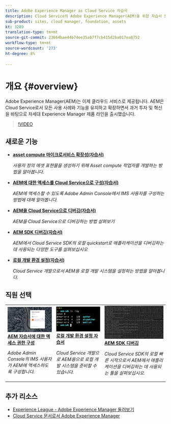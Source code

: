 ```yaml
---
title: Adobe Experience Manager as Cloud Service 자습서
description: Cloud Service의 Adobe Experience Manager(AEM)을 위한 자습서 모음
sub-product: sites, cloud manager, foundation, assets
kt: 3289
translation-type: tm+mt
source-git-commit: 23664bae44b74ee35ab7f7cb415d2ba017ea8752
workflow-type: tm+mt
source-wordcount: '273'
ht-degree: 8%

---
```



# 개요 {#overview}

Adobe Experience Manager(AEM)는 이제 클라우드 서비스로 제공됩니다. AEM은 Cloud Service로서 모든 사용 사례와 기능을 유지하고 확장하면서 과거 투자 및 혁신을 바탕으로 차세대 Experience Manager 제품 라인을 출시했습니다.

>[!VIDEO](https://video.tv.adobe.com/v/31085/?quality=12&learn=on)

## 새로운 기능

* **[asset compute 마이크로서비스 확장성(자습서)](./asset-compute/overview.md)**

   *사용자 정의 에셋 표현물을 생성하기 위해 Asset compute 작업자를 개발하는 방법을 알아봅니다.*

* **[AEM에 대한 액세스를 Cloud Service으로 구성(자습서)](./accessing/overview.md)**

   *AEM에 액세스할 수 있도록 Adobe Admin Console에서 IMS 사용자를 구성하는 방법에 대해 알아봅니다.*

* **[AEM을 Cloud Service으로 디버깅(자습서)](./debugging/cloud-service/overview.md)**

   *AEM을 Cloud Service으로 디버깅하는 방법 살펴보기*

* **[AEM SDK 디버깅(자습서)](./debugging/aem-sdk-local-quickstart/overview.md)**

   *AEM에서 Cloud Service SDK의 로컬 quickstart로 애플리케이션을 디버깅하는 데 사용되는 다양한 도구를 살펴보십시오*

* **[로컬 개발 환경 설정(자습서)](./local-development-environment/overview.md)**

   *Cloud Service 개발으로서 AEM용 로컬 개발 시스템을 설정하는 방법을 알아봅니다.*

## 직원 선택

<table>
   <td>
      <a href="./accessing/overview.md">
      <img alt="AEM에 대한 액세스를 Cloud Service으로 구성" src="./assets/overview/staff-pick__accessing.png"/>
      </a>
      <div>
         <a href="./accessing/overview.md">
         <strong>AEM 자습서에 대한 액세스 권한 구성</strong>
         </a>
      </div>
      <p>
         <em>Adobe Admin Console의 IMS 사용자가 AEM에 액세스하도록 구성합니다.</em>
      <p>
   </td>   
   <td>
      <a href="./local-development-environment/overview.md">
      <img alt="로컬 개발 환경 설정 자습서" src="./assets/overview/staff-pick__local-development-environment-set-up.png"/>
      </a>
      <div>
         <a href="./local-development-environment/overview.md">
         <strong>로컬 개발 환경 설정 자습서</strong>
         </a>
      </div>
      <p>
         <em>Cloud Service 개발으로 AEM용으로 로컬 개발 시스템을 준비할 수 있습니다.</em>
      <p>
   </td>   
   <td>
      <a href="./debugging/aem-sdk-local-quickstart/overview.md">
      <img alt="AEM SDK의 로컬 빠른 시작 디버깅" src="./assets/overview/staff-pick__debugging.png"/>
      </a>
      <div>
         <a href="./debugging/aem-sdk-local-quickstart/overview.md">
         <strong>AEM SDK 디버깅</strong>
         </a>
      </div>
      <p>
         <em>Cloud Service SDK의 로컬 빠른 시작으로서 AEM에서 애플리케이션을 디버깅하는 데 사용되는 툴을 살펴보십시오.</em>
      <p>
   </td>
</table>

## 추가 리소스

* [Experience League - Adobe Experience Manager 둘러보기](https://experienceleague.adobe.com/#recommended/solutions/experience-manager)
* [Cloud Service 문서로서 Adobe Experience Manager](https://docs.adobe.com/content/help/en/experience-manager-cloud-service/landing/home.html)
